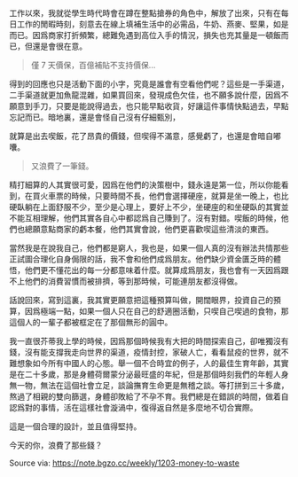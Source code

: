 工作以來，我就從學生時代時會在蹲在整點搶券的角色中，解放了出來，只有在每日工作的閒暇時刻，刻意去在線上填補生活中的必需品，牛奶、燕麥、堅果，如是而已。因爲商家打折頻繁，總難免遇到高位入手的情況，損失也充其量是一頓飯而已，但還是會很在意。

> 僅 7 天價保，百億補貼不支持價保...

得到的回應也只是活動下面的小字，究竟是誰會有空看他們呢？這些是一手渠道，二手渠道就更加魚龍混雜，如果買回來，發現成色欠佳，也不願多說什麼，因爲不願意到手刀，只要是能說得過去，也只能早點收貨，好讓這件事情快點過去，早點忘記而已。暗地裏，還是會怪自己沒有仔細甄別，

就算是出去喫飯，花了昂貴的價錢，但喫得不滿意，感覺虧了，也還是會暗自嘟囔。

> 又浪費了一筆錢。

精打細算的人其實很可愛，因爲在他們的決策樹中，錢永遠是第一位，所以你能看到，在買火車票的時候，只要時間不長，他們會選擇硬座，就算是坐一晚上，也比硬臥躺在上面舒服不少，至少是心理上，要好上不少，坐硬座的和坐硬臥的其實並不能互相理解，他們其實各自心中都認爲自己賺到了。沒有對錯。喫飯的時候，他們也總願意點商家的虧本餐，他們其實會說，他們更喜歡喫這些清淡的東西。

當然我是在說我自己，他們都是窮人，我也是，如果一個人真的沒有辦法共情那些正試圖合理化自身侷限的話，我不會和他們成爲朋友。他們缺少資金匱乏時的體悟，他們更不懂花出的每一分都意味着什麼。就算成爲朋友，我也會有一天因爲跟不上他們的消費習慣而被排擠，等到那時候，可能連朋友都沒得做。

話說回來，寫到這裏，我其實更願意把這種預算叫做，開闊眼界，投資自己的預算，因爲極端一點，如果一個人只在自己的舒適圈活動，只喫自己喫過的食物，那這個人的一輩子都被框定在了那個無形的圓中。

我一直很芥蒂我上學的時候，因爲那個時候我有大把的時間探索自己，卻唯獨沒有錢，沒有能支撐我走向世界的渠道，疫情封控，家破人亡，看看鼠疫的世界，就不難想象如今所有中國人的心態。舉一個不合時宜的例子，人的最佳生育年齡，其實是在二十多歲，那是身體荷爾蒙分泌最旺盛的年紀，但是那個時刻我們的年輕人身無一物，無法在這個社會立足，談論撫育生命更是無稽之談。等打拼到三十多歲，熬過了相親的雙向篩選，身體卻敗給了不孕不育。我們總是在錯誤的時間，做着自認爲對的事情，活在這樣社會漩渦中，復得返自然是多麼地不切合實際。

這是一個合理的設計，並且值得堅持。

今天的你，浪費了那些錢？

Source via: https://note.bgzo.cc/weekly/1203-money-to-waste